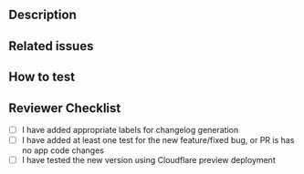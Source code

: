 ## Description

<!-- Describe the changes in this PR -->

## Related issues

<!-- Link any related issues here -->

## How to test

<!-- Add instructions on how to test this PR -->

## Reviewer Checklist

- [ ] I have added appropriate labels for changelog generation
- [ ] I have added at least one test for the new feature/fixed bug, or PR is has no app code changes
- [ ] I have tested the new version using Cloudflare preview deployment
